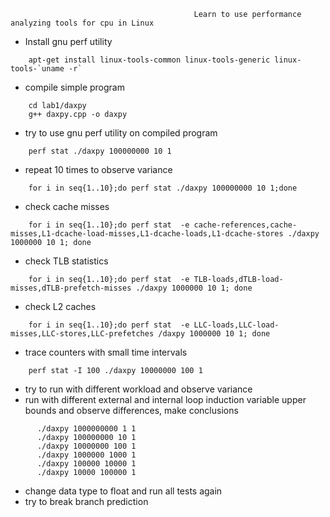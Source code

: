                                              Learn to use performance analyzing tools for cpu in Linux

*    Install gnu perf utility
```
    apt-get install linux-tools-common linux-tools-generic linux-tools-`uname -r`
```
*    compile simple program
```
    cd lab1/daxpy
    g++ daxpy.cpp -o daxpy
```
*    try to use gnu perf utility on compiled program
```
    perf stat ./daxpy 100000000 10 1
```
*    repeat 10 times to observe variance
```
    for i in seq{1..10};do perf stat ./daxpy 100000000 10 1;done
```
*    check cache misses
```
    for i in seq{1..10};do perf stat  -e cache-references,cache-misses,L1-dcache-load-misses,L1-dcache-loads,L1-dcache-stores ./daxpy 1000000 10 1; done
```
*    check TLB statistics
```
    for i in seq{1..10};do perf stat  -e TLB-loads,dTLB-load-misses,dTLB-prefetch-misses ./daxpy 1000000 10 1; done
```
*    check L2 caches
```
    for i in seq{1..10};do perf stat  -e LLC-loads,LLC-load-misses,LLC-stores,LLC-prefetches /daxpy 1000000 10 1; done
```
*    trace counters with small time intervals
```
    perf stat -I 100 ./daxpy 10000000 100 1
```
*    try to run with different workload and observe variance
*    run with different external and internal loop induction variable upper bounds and observe differences, make conclusions
```
      ./daxpy 1000000000 1 1
      ./daxpy 100000000 10 1
      ./daxpy 10000000 100 1
      ./daxpy 1000000 1000 1
      ./daxpy 100000 10000 1
      ./daxpy 10000 100000 1
```
*    change data type to float and run all tests again
*    try to break branch prediction
  



